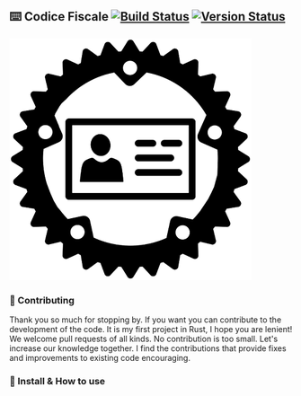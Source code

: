 ## ⌨️ Codice Fiscale [![Build Status](https://travis-ci.com/fortunatodeangelis/rust-codice-fiscale.svg?branch=main)](https://travis-ci.com/fortunatodeangelis/rust-codice-fiscale) [![Version Status](https://img.shields.io/badge/version-0.1.0-green)](https://github.com/fortunatodeangelis/rust-codice-fiscale/releases)
<img src="https://github.com/fortunatodeangelis/rust-codice-fiscale/blob/main/rust-codice-fiscale-logo.png" alt="rust-codice-fiscale">


### 🎉 Contributing
Thank you so much for stopping by. If you want you can contribute to the development of the code. 
It is my first project in Rust, I hope you are lenient! 
We welcome pull requests of all kinds. No contribution is too small. Let's increase our knowledge together.
I find the contributions that provide fixes and improvements to existing code encouraging.

### 🔑 Install & How to use
